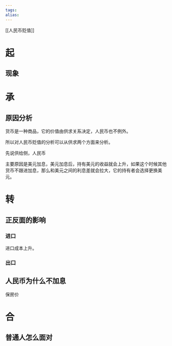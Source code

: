 ```yaml
---
tags: 
alias:
---
```

[[人民币贬值]]
# 起
## 现象


# 承

## 原因分析

货币是一种商品，它的价值由供求关系决定，人民币也不例外。

所以对人民币贬值的分析可以从供求两个方面来分析。

先说供给侧，人民币

主要原因是美元加息，美元加息后，持有美元的收益就会上升，如果这个时候其他货币不跟进加息，那么和美元之间的利息差就会拉大，它的持有者会选择更换美元。




# 转

## 正反面的影响

### 进口

进口成本上升。

### 出口


## 人民币为什么不加息

保房价

# 合

## 普通人怎么面对

